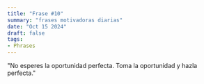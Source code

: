```yaml
---
title: "Frase #10"
summary: "frases motivadoras diarias"
date: "Oct 15 2024"
draft: false
tags:
- Phrases
---
```


"No esperes la oportunidad perfecta. Toma la oportunidad y hazla perfecta."
